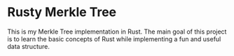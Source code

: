# Rusty Merkle Tree

This is my Merkle Tree implementation in Rust. The main goal of this project is to learn the basic concepts of Rust while implementing a fun and useful data structure.
